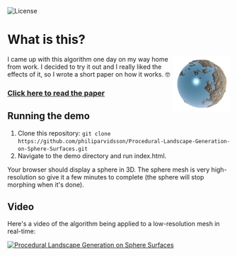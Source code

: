 ![License](https://img.shields.io/github/license/philiparvidsson/Procedural-Landscape-Generation-on-Spheres.svg)

# What is this?

<img align="right" width="128" src="paper/images/final-render.png" alt="" />

I came up with this algorithm one day on my way home from work. I decided to try it out and I really liked the effects of it, so I wrote a short paper on how it works. 🤓

### [Click here to read the paper](http://philiparvidsson.com/procedural-landscape-generation-on-sphere-surfaces.pdf)

## Running the demo

1. Clone this repository: `git clone https://github.com/philiparvidsson/Procedural-Landscape-Generation-on-Sphere-Surfaces.git`
2. Navigate to the demo directory and run index.html.

Your browser should display a sphere in 3D.  The sphere mesh is very high-resolution so give it a few minutes to complete (the sphere will stop morphing when it's done).

## Video

Here's a video of the algorithm being applied to a low-resolution mesh in real-time:

[![Procedural Landscape Generation on Sphere Surfaces](https://img.youtube.com/vi/e1duaCjxl1o/0.jpg)](https://youtu.be/e1duaCjxl1o)
